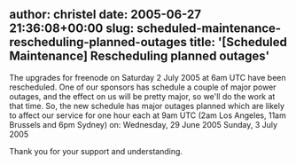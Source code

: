 author: christel
date: 2005-06-27 21:36:08+00:00
slug: scheduled-maintenance-rescheduling-planned-outages
title: '[Scheduled Maintenance] Rescheduling planned outages'
---

The upgrades for    freenode    on Saturday 2 July 2005 at 6am UTC have been rescheduled. One of our sponsors   has schedule a couple of major power outages, and the effect on us will be   pretty major, so we'll do the work at that time. So, the new schedule has   major outages planned which are likely to affect our service for one hour each   at 9am UTC (2am Los Angeles, 11am Brussels and 6pm Sydney) on:   Wednesday, 29 June 2005
Sunday, 3 July 2005

Thank you for your support and understanding.
